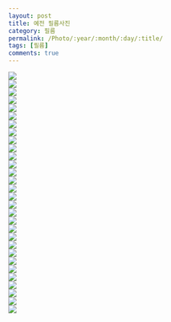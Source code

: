 ```yaml
---
layout: post
title: 예전 필름사진
category: 필름
permalink: /Photo/:year/:month/:day/:title/
tags: [필름]
comments: true
---
```


<img src="https://github.com/developersoom/developersoom.github.io/blob/master/assets/phototaken/4/bridge.JPG?raw=true" style="max-width: 100%; height: auto;"> <br>
<img src="https://github.com/developersoom/developersoom.github.io/blob/master/assets/phototaken/4/broom.JPG?raw=true" style="max-width: 100%; height: auto;"> <br>
<img src="https://github.com/developersoom/developersoom.github.io/blob/master/assets/phototaken/4/butterfly.JPG?raw=true" style="max-width: 100%; height: auto;"> <br>
<img src="https://github.com/developersoom/developersoom.github.io/blob/master/assets/phototaken/4/cat.JPG?raw=true" style="max-width: 100%; height: auto;"> <br>
<img src="https://github.com/developersoom/developersoom.github.io/blob/master/assets/phototaken/4/cat1.JPG?raw=true" style="max-width: 100%; height: auto;"> <br>
<img src="https://github.com/developersoom/developersoom.github.io/blob/master/assets/phototaken/4/cat2.JPG?raw=true" style="max-width: 100%; height: auto;"> <br>
<img src="https://github.com/developersoom/developersoom.github.io/blob/master/assets/phototaken/4/cat3.JPG?raw=true" style="max-width: 100%; height: auto;"> <br>
<img src="https://github.com/developersoom/developersoom.github.io/blob/master/assets/phototaken/4/child.JPG?raw=true" style="max-width: 100%; height: auto;"> <br>
<img src="https://github.com/developersoom/developersoom.github.io/blob/master/assets/phototaken/4/cloud.JPG?raw=true" style="max-width: 100%; height: auto;"> <br>
<img src="https://github.com/developersoom/developersoom.github.io/blob/master/assets/phototaken/4/crab.JPG?raw=true" style="max-width: 100%; height: auto;"> <br>
<img src="https://github.com/developersoom/developersoom.github.io/blob/master/assets/phototaken/4/cross.JPG?raw=true" style="max-width: 100%; height: auto;"> <br>
<img src="https://github.com/developersoom/developersoom.github.io/blob/master/assets/phototaken/4/drummer.JPG?raw=true" style="max-width: 100%; height: auto;"> <br>
<img src="https://github.com/developersoom/developersoom.github.io/blob/master/assets/phototaken/4/drummer2.JPG?raw=true" style="max-width: 100%; height: auto;"> <br>
<img src="https://github.com/developersoom/developersoom.github.io/blob/master/assets/phototaken/4/findMe.JPG?raw=true" style="max-width: 100%; height: auto;"> <br>
<img src="https://github.com/developersoom/developersoom.github.io/blob/master/assets/phototaken/4/fire.JPG?raw=true" style="max-width: 100%; height: auto;"> <br>
<img src="https://github.com/developersoom/developersoom.github.io/blob/master/assets/phototaken/4/grannyHat.JPG?raw=true" style="max-width: 100%; height: auto;"> <br>
<img src="https://github.com/developersoom/developersoom.github.io/blob/master/assets/phototaken/4/looking.JPG?raw=true" style="max-width: 100%; height: auto;"> <br>
<img src="https://github.com/developersoom/developersoom.github.io/blob/master/assets/phototaken/4/momWithMom.JPG?raw=true" style="max-width: 100%; height: auto;"> <br>
<img src="https://github.com/developersoom/developersoom.github.io/blob/master/assets/phototaken/4/palace.JPG?raw=true" style="max-width: 100%; height: auto;"> <br>
<img src="https://github.com/developersoom/developersoom.github.io/blob/master/assets/phototaken/4/palace2.JPG?raw=true" style="max-width: 100%; height: auto;"> <br>
<img src="https://github.com/developersoom/developersoom.github.io/blob/master/assets/phototaken/4/pins.JPG?raw=true" style="max-width: 100%; height: auto;"> <br>
<img src="https://github.com/developersoom/developersoom.github.io/blob/master/assets/phototaken/4/raindrop.JPG?raw=true" style="max-width: 100%; height: auto;"> <br>
<img src="https://github.com/developersoom/developersoom.github.io/blob/master/assets/phototaken/4/road.JPG?raw=true" style="max-width: 100%; height: auto;"> <br>
<img src="https://github.com/developersoom/developersoom.github.io/blob/master/assets/phototaken/4/sky.JPG?raw=true" style="max-width: 100%; height: auto;"> <br>
<img src="https://github.com/developersoom/developersoom.github.io/blob/master/assets/phototaken/4/squid.JPG?raw=true" style="max-width: 100%; height: auto;"> <br>
<img src="https://github.com/developersoom/developersoom.github.io/blob/master/assets/phototaken/4/store.JPG?raw=true" style="max-width: 100%; height: auto;"> <br>
<img src="https://github.com/developersoom/developersoom.github.io/blob/master/assets/phototaken/4/sunset.JPG?raw=true" style="max-width: 100%; height: auto;"> <br>
<img src="https://github.com/developersoom/developersoom.github.io/blob/master/assets/phototaken/4/windChime.JPG?raw=true" style="max-width: 100%; height: auto;"> <br>
<img src="https://github.com/developersoom/developersoom.github.io/blob/master/assets/phototaken/4/youngDuck.JPG?raw=true" style="max-width: 100%; height: auto;"> <br>
<img src="https://github.com/developersoom/developersoom.github.io/blob/master/assets/phototaken/4/youngDuck2.JPG?raw=true" style="max-width: 100%; height: auto;"> <br>